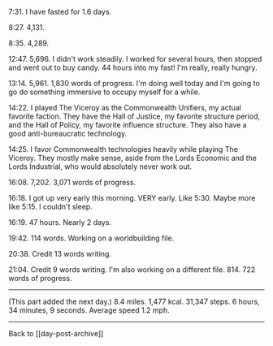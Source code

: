 7:31.  I have fasted for 1.6 days.

8:27.  4,131.

8:35.  4,289.

12:47.  5,696.  I didn't work steadily.  I worked for several hours, then stopped and went out to buy candy.  44 hours into my fast!  I'm really, really hungry.

13:14.  5,961.  1,830 words of progress.  I'm doing well today and I'm going to go do something immersive to occupy myself for a while.

14:22.  I played The Viceroy as the Commonwealth Unifiers, my actual favorite faction.  They have the Hall of Justice, my favorite structure period, and the Hall of Policy, my favorite influence structure.  They also have a good anti-bureaucratic technology.

14:25.  I favor Commonwealth technologies heavily while playing The Viceroy.  They mostly make sense, aside from the Lords Economic and the Lords Industrial, who would absolutely never work out.

16:08.  7,202.  3,071 words of progress.

16:18.  I got up very early this morning.  VERY early.  Like 5:30.  Maybe more like 5:15.  I couldn't sleep.

16:19.  47 hours.  Nearly 2 days.

19:42.  114 words.  Working on a worldbuilding file.

20:38.  Credit 13 words writing.

21:04.  Credit 9 words writing.  I'm also working on a different file.  814.  722 words of progress.

---
(This part added the next day.)  8.4 miles.  1,477 kcal.  31,347 steps.  6 hours, 34 minutes, 9 seconds.  Average speed 1.2 mph.

---
Back to [[day-post-archive]]